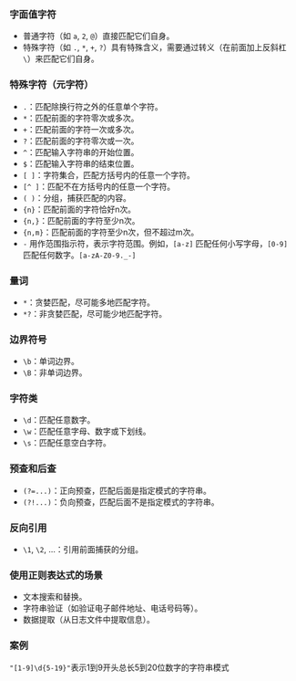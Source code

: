 ### 字面值字符

- 普通字符（如 `a`, `2`, `@`）直接匹配它们自身。
- 特殊字符（如 `.`, `*`, `+`, `?`）具有特殊含义，需要通过转义（在前面加上反斜杠 `\`）来匹配它们自身。

### 特殊字符（元字符）

- `.`：匹配除换行符之外的任意单个字符。
- `*`：匹配前面的字符零次或多次。
- `+`：匹配前面的字符一次或多次。
- `?`：匹配前面的字符零次或一次。
- `^`：匹配输入字符串的开始位置。
- `$`：匹配输入字符串的结束位置。
- `[ ]`：字符集合，匹配方括号内的任意一个字符。
- `[^ ]`：匹配不在方括号内的任意一个字符。
- `( )`：分组，捕获匹配的内容。
- `{n}`：匹配前面的字符恰好n次。
- `{n,}`：匹配前面的字符至少n次。
- `{n,m}`：匹配前面的字符至少n次，但不超过m次。
- `-` 用作范围指示符，表示字符范围。例如，`[a-z]` 匹配任何小写字母，`[0-9]` 匹配任何数字。`[a-zA-Z0-9._-]`

### 量词

- `*`：贪婪匹配，尽可能多地匹配字符。
- `*?`：非贪婪匹配，尽可能少地匹配字符。

### 边界符号

- `\b`：单词边界。
- `\B`：非单词边界。

### 字符类

- `\d`：匹配任意数字。
- `\w`：匹配任意字母、数字或下划线。
- `\s`：匹配任意空白字符。

### 预查和后查

- `(?=...)`：正向预查，匹配后面是指定模式的字符串。
- `(?!...)`：负向预查，匹配后面不是指定模式的字符串。

### 反向引用

- `\1`, `\2`, ...：引用前面捕获的分组。

### 使用正则表达式的场景

- 文本搜索和替换。
- 字符串验证（如验证电子邮件地址、电话号码等）。
- 数据提取（从日志文件中提取信息）。

### 案例

`"[1-9]\d{5-19}"`表示1到9开头总长5到20位数字的字符串模式